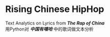 # Rising Chinese HipHop
Text Analytics on Lyrics from ***The Rap of China***     
用Python对 ***中国有嘻哈*** 中的歌词做文本分析
